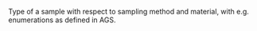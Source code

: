 Type of a sample with respect to sampling method and material, with e.g. enumerations as defined in AGS.
